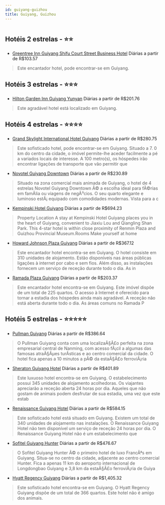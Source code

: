 ```yaml
---
id: guiyang-guizhou
title: Guiyang, Guizhou
---
```


<center><img src="http://photos.hotelbeds.com/giata/22/227136/227136a_hb_a_001.jpg" alt="" /></center>


## Hotéis 2 estrelas - ⭐️⭐️

-    [Greentree Inn Guiyang Shifu Court Street Business Hotel](https://www.hurb.com/hoteis/guiyang/greentree-inn-guiyang-shifu-court-street-business-hotel-JNP-JP372985?cmp=18055) Diárias a partir de R$103.57
   > Este encantador hotel, pode encontrar-se em Guiyang. 

## Hotéis 3 estrelas - ⭐️⭐️⭐️

-    [Hilton Garden Inn Guiyang Yunyan](https://www.hurb.com/hoteis/guiyang/hilton-garden-inn-guiyang-yunyan-JNP-JP02704V?cmp=18055) Diárias a partir de R$201.76
   > Este agradável hotel está localizado em Guiyang. 

## Hotéis 4 estrelas - ⭐️⭐️⭐️⭐️

-    [Grand Skylight International Hotel Guiyang](https://www.hurb.com/hoteis/guiyang/grand-skylight-international-hotel-guiyang-JNP-JP901436?cmp=18055) Diárias a partir de R$280.75
   > Este sofisticado hotel, pode encontrar-se em Guiyang. Situado a 7. 0 km do centro da cidade, o imóvel permite-lhe aceder facilmente a pé a variados locais de interesse. A 100 metro(s), os hóspedes irão encontrar ligações de transporte que vão permitir que
-    [Novotel Guiyang Downtown](https://www.hurb.com/hoteis/guiyang/novotel-guiyang-downtown-JNP-JP824460?cmp=18055) Diárias a partir de R$230.89
   > Situado na zona comercial mais animada de Guiyang, o hotel de 4 estrelas Novotel Guiyang Downtown Ã© a escolha ideal para fÃ©rias em famÃ­lia ou viagens de negÃ³cios. O seu quarto elegante e luminoso estÃ¡ equipado com comodidades modernas. Vista para a c
-    [Kempinski Hotel Guiyang](https://www.hurb.com/hoteis/guiyang/kempinski-hotel-guiyang-JNP-JP870088?cmp=18055) Diárias a partir de R$694.23
   > Property Location A stay at Kempinski Hotel Guiyang places you in the heart of Guiyang, convenient to Jiaxiu Lou and Qiangling Shan Park. This 4-star hotel is within close proximity of Renmin Plaza and Guizhou Provincial Museum.Rooms Make yourself at home
-    [Howard Johnson Plaza Guiyang](https://www.hurb.com/hoteis/guiyang/howard-johnson-plaza-guiyang-JNP-JP300579?cmp=18055) Diárias a partir de R$367.12
   > Este encantador hotel encontra-se em Guiyang. O hotel consiste em 310 unidades de alojamento. Estão disponíveis nas áreas públicas ligações à internet por cabo e sem fios. Além disso, as instalações fornecem um serviço de receção durante todo o dia. As in
-    [Ramada Plaza Guiyang](https://www.hurb.com/hoteis/guiyang/ramada-plaza-guiyang-JNP-JP030396?cmp=18055) Diárias a partir de R$203.37
   > Este encantador hotel encontra-se em Guiyang. Este imóvel dispõe de um total de 225 quartos. O acesso à Internet é oferecido para tornar a estadia dos hóspedes ainda mais agradável. A receção não está aberta durante todo o dia. As áreas comuns no Ramada P

## Hotéis 5 estrelas - ⭐️⭐️⭐️⭐️⭐️

-    [Pullman Guiyang](https://www.hurb.com/hoteis/guiyang/pullman-guiyang-JNP-JP975304?cmp=18055) Diárias a partir de R$386.64
   > O Pullman Guiyang conta com uma localizaÃ§Ã£o perfeita na zona empresarial central de Nanming, com acesso fÃ¡cil a algumas das famosas atraÃ§Ãµes turÃ­sticas e ao centro comercial da cidade. O hotel fica apenas a 10 minutos a pÃ© da estaÃ§Ã£o ferroviÃ¡ria
-    [Sheraton Guiyang Hotel](https://www.hurb.com/hoteis/guiyang/sheraton-guiyang-hotel-JNP-JP259581?cmp=18055) Diárias a partir de R$401.89
   > Este luxuoso hotel encontra-se em Guiyang. O estabelecimento possui 345 unidades de alojamento acolhedoras. Os viajantes apreciarão a receção aberta 24 horas por dia. Aqueles que não gostam de animais podem desfrutar de sua estadia, uma vez que este estab
-    [Renaissance Guiyang Hotel](https://www.hurb.com/hoteis/guiyang/renaissance-guiyang-hotel-JNP-JP830049?cmp=18055) Diárias a partir de R$584.15
   > Este sofisticado hotel está situado em Guiyang. Existem um total de 340 unidades de alojamento nas instalações. O Renaissance Guiyang Hotel não tem disponível um serviço de receção 24 horas por dia. O Renaissance Guiyang Hotel não é um estabelecimento que
-    [Sofitel Guiyang Hunter](https://www.hurb.com/hoteis/guiyang/sofitel-guiyang-hunter-JNP-JP01804W?cmp=18055) Diárias a partir de R$476.67
   > O Sofitel Guiyang Hunter Ã© o primeiro hotel de luxo FrancÃªs em Guiyang. Situa-se no centro da cidade, adjacente ao centro comercial Hunter. Fica a apenas 11 km do aeroporto internacional de Longdongbao Guiyang e 3,8 km da estaÃ§Ã£o ferroviÃ¡ria de Guiya
-    [Hyatt Regency Guiyang](https://www.hurb.com/hoteis/guiyang/hyatt-regency-guiyang-JNP-JP830846?cmp=18055) Diárias a partir de R$1,405.32
   > Este sofisticado hotel encontra-se em Guiyang. O Hyatt Regency Guiyang dispõe de um total de 366 quartos. Este hotel não é amigo dos animais. 
